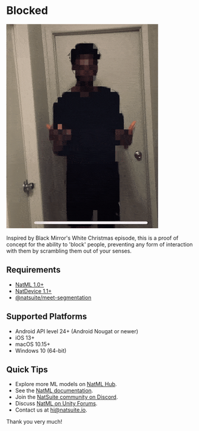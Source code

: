 # Blocked

![Blocked](.media/blocked.gif)

Inspired by Black Mirror's White Christmas episode, this is a proof of concept for the ability to 'block' people, preventing any form of interaction with them by scrambling them out of your senses.

## Requirements
- [NatML 1.0+](https://github.com/natsuite/NatML)
- [NatDevice 1.1+](https://assetstore.unity.com/packages/tools/integration/natdevice-media-device-api-162053)
- [@natsuite/meet-segmentation](https://hub.natsuite.io/predictor/@natsuite/meet-segmentation)

## Supported Platforms
- Android API level 24+ (Android Nougat or newer)
- iOS 13+
- macOS 10.15+
- Windows 10 (64-bit)

## Quick Tips
- Explore more ML models on [NatML Hub](https://hub.natsuite.io).
- See the [NatML documentation](https://docs.natsuite.io/natml).
- Join the [NatSuite community on Discord](https://discord.gg/y5vwgXkz2f).
- Discuss [NatML on Unity Forums](https://forum.unity.com/threads/open-beta-natml-machine-learning-runtime.1109339/).
- Contact us at [hi@natsuite.io](mailto:hi@natsuite.io).

Thank you very much!